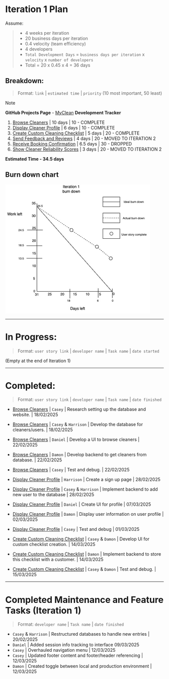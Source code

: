 # Iteration 1 Plan

Assume:
> - 4 weeks per iteration  
> - 20 business days per iteration  
> - 0.4 velocity (team efficiency)  
> - 4 developers  
> - `Total Development Days` = `business days per iteration` x `velocity` x `number of developers`  
> - Total = 20 x 0.45 x 4 = 36 days  

## Breakdown:
> Format: `link` | `estimated time` | `priority` (10 most important, 50 least)

> [!Note]
> **GitHub Projects Page** - [MyClean](https://github.com/users/Casey-Summers/projects/1) **Development Tracker**

1. [Browse Cleaners](/user_stories/user_story_browse_cleaners.md) | 10 days | 10 - COMPLETE  
2. [Display Cleaner Profile](/user_stories/user_story_create_cleaner_profile.md) | 6 days | 10 - COMPLETE  
3. [Create Custom Cleaning Checklist](/user_stories/user_story_custom_cleaning_checklist.md) | 5 days | 20 - COMPLETE  
4. [Send Feedback and Reviews](/user_stories/user_story_customer_feedback.md) | 4 days | 20 - MOVED TO ITERATION 2  
5. [Receive Booking Confirmation](/user_stories/user_story_booking_confirmation.md) | 6.5 days | 30 - DROPPED  
6. [Show Cleaner Reliability Scores](/user_stories/user_story_reliability_scores.md) | 3 days | 20 - MOVED TO ITERATION 2  

**Estimated Time - 34.5 days**

## Burn down chart
![Burn down chart](/iterations/images/iteration_1_burn_down_1.jpg)

---

# In Progress:
> Format: `user story link` | `developer name` | `Task name` | `date started`

(Empty at the end of Iteration 1)

---

# Completed:
> Format: `user story link` | `developer name` | `Task name` | `date finished`

* [Browse Cleaners](/user_stories/user_story_browse_cleaners.md) | `Casey` | Research setting up the database and website. | 18/02/2025  
* [Browse Cleaners](/user_stories/user_story_browse_cleaners.md) | `Casey` & `Harrison` | Develop the database for cleaners/users. | 18/02/2025  
* [Browse Cleaners](/user_stories/user_story_browse_cleaners.md) | `Daniel` | Develop a UI to browse cleaners | 22/02/2025  
* [Browse Cleaners](/user_stories/user_story_browse_cleaners.md) | `Damon` | Develop backend to get cleaners from database. | 22/02/2025  
* [Browse Cleaners](/user_stories/user_story_browse_cleaners.md) | `Casey` | Test and debug. | 22/02/2025  

* [Display Cleaner Profile](/user_stories/user_story_create_cleaner_profile.md) | `Harrison` | Create a sign up page | 28/02/2025  
* [Display Cleaner Profile](/user_stories/user_story_create_cleaner_profile.md) | `Casey` & `Harrison` | Implement backend to add new user to the database | 28/02/2025  
* [Display Cleaner Profile](/user_stories/user_story_create_cleaner_profile.md) | `Daniel` | Create UI for profile | 07/03/2025  
* [Display Cleaner Profile](/user_stories/user_story_create_cleaner_profile.md) | `Damon` | Display user information on user profile | 02/03/2025  
* [Display Cleaner Profile](/user_stories/user_story_create_cleaner_profile.md) | `Casey` | Test and debug | 01/03/2025  

* [Create Custom Cleaning Checklist](/user_stories/user_story_custom_cleaning_checklist.md) | `Casey` & `Damon` | Develop UI for custom checklist creation. | 14/03/2025  
* [Create Custom Cleaning Checklist](/user_stories/user_story_custom_cleaning_checklist.md) | `Damon` | Implement backend to store this checklist with a customer. | 14/03/2025  
* [Create Custom Cleaning Checklist](/user_stories/user_story_custom_cleaning_checklist.md) | `Casey` & `Damon` | Test and debug. | 15/03/2025  

---

# Completed Maintenance and Feature Tasks (Iteration 1)
> Format: `developer name` | `Task name` | `date finished`

* `Casey` & `Harrison` | Restructured databases to handle new entries | 20/02/2025
* `Daniel` | Added session info tracking to interface 09/03/2025
* `Casey` | Overhauled navigation menu | 12/03/2025  
* `Casey` | Updated footer content and footer/header referencing | 12/03/2025
* `Damon` | Created toggle between local and production environment | 12/03/2025
